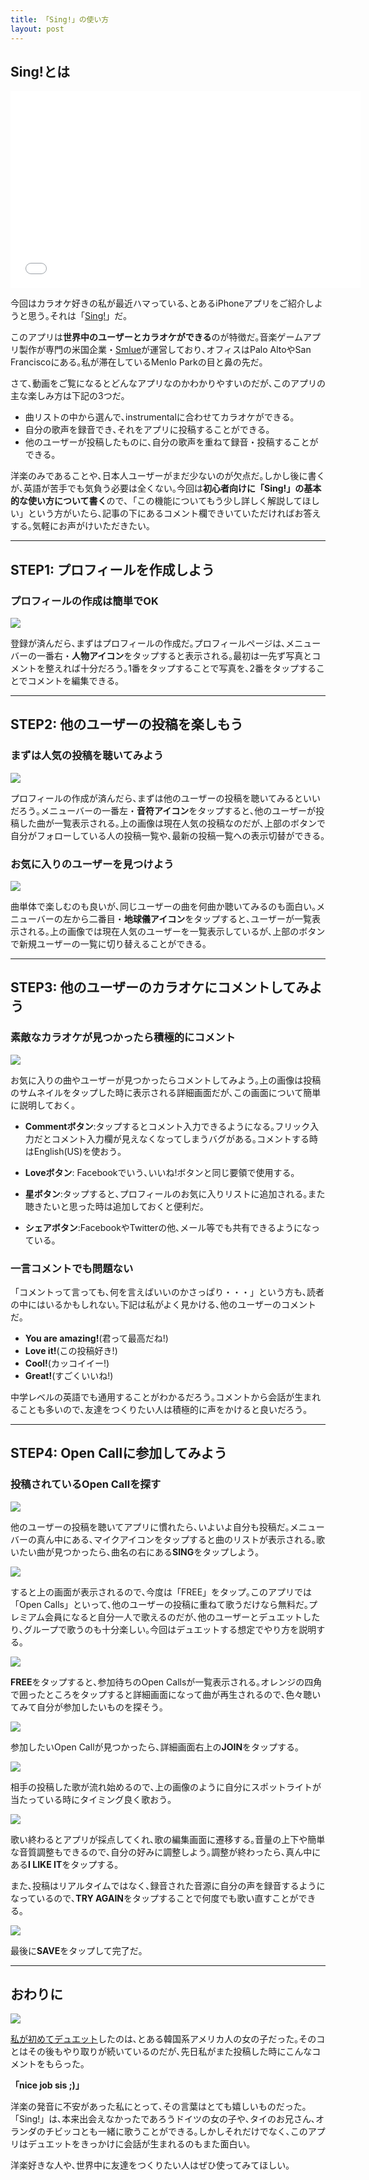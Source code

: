 ```yaml
---
title: 「Sing!」の使い方
layout: post
---
```


## Sing!とは

<iframe width="560" height="315" src="//www.youtube.com/embed/4ax1gMhKvMo" frameborder="0" allowfullscreen></iframe>

今回はカラオケ好きの私が最近ハマっている､とあるiPhoneアプリをご紹介しようと思う｡それは「[Sing!](https://itunes.apple.com/jp/app/sing!-join-global-karaoke/id509993510)」だ｡

このアプリは**世界中のユーザーとカラオケができる**のが特徴だ｡音楽ゲームアプリ製作が専門の米国企業・[Smlue](http://www.smule.com/about)が運営しており､オフィスはPalo AltoやSan Franciscoにある｡私が滞在しているMenlo Parkの目と鼻の先だ｡

さて､動画をご覧になるとどんなアプリなのかわかりやすいのだが､このアプリの主な楽しみ方は下記の3つだ｡

* 曲リストの中から選んで､instrumentalに合わせてカラオケができる｡
* 自分の歌声を録音でき､それをアプリに投稿することができる｡
* 他のユーザーが投稿したものに､自分の歌声を重ねて録音・投稿することができる｡

洋楽のみであることや､日本人ユーザーがまだ少ないのが欠点だ｡しかし後に書くが､英語が苦手でも気負う必要は全くない｡今回は**初心者向けに「Sing!」の基本的な使い方について書く**ので､「この機能についてもう少し詳しく解説してほしい」という方がいたら､記事の下にあるコメント欄できいていただければお答えする｡気軽にお声がけいただきたい｡

---

## STEP1: プロフィールを作成しよう

### プロフィールの作成は簡単でOK

![](https://dl.dropboxusercontent.com/u/31114442/images.ellekasai.com/Photo%20Jun%2027%2C%207%2014%2054%20PM.png)

登録が済んだら､まずはプロフィールの作成だ｡プロフィールページは､メニューバーの一番右・**人物アイコン**をタップすると表示される｡最初は一先ず写真とコメントを整えれば十分だろう｡1番をタップすることで写真を､2番をタップすることでコメントを編集できる｡

---

## STEP2: 他のユーザーの投稿を楽しもう

### まずは人気の投稿を聴いてみよう

![](https://dl.dropboxusercontent.com/u/31114442/images.ellekasai.com/Photo%20Jun%2030%2C%207%2041%2053%20PM.png)

プロフィールの作成が済んだら､まずは他のユーザーの投稿を聴いてみるといいだろう｡メニューバーの一番左・**音符アイコン**をタップすると､他のユーザーが投稿した曲が一覧表示される｡上の画像は現在人気の投稿なのだが､上部のボタンで自分がフォローしている人の投稿一覧や､最新の投稿一覧への表示切替ができる｡

### お気に入りのユーザーを見つけよう

![](https://dl.dropboxusercontent.com/u/31114442/images.ellekasai.com/Photo_Jun_30__7_41_58_PM.png)

曲単体で楽しむのも良いが､同じユーザーの曲を何曲か聴いてみるのも面白い｡メニューバーの左から二番目・**地球儀アイコン**をタップすると､ユーザーが一覧表示される｡上の画像では現在人気のユーザーを一覧表示しているが､上部のボタンで新規ユーザーの一覧に切り替えることができる｡

---

## STEP3: 他のユーザーのカラオケにコメントしてみよう

### 素敵なカラオケが見つかったら積極的にコメント

![](https://dl.dropboxusercontent.com/u/31114442/images.ellekasai.com/Photo_Jun_30__8_31_04_PM_1.png)

お気に入りの曲やユーザーが見つかったらコメントしてみよう｡上の画像は投稿のサムネイルをタップした時に表示される詳細画面だが､この画面について簡単に説明しておく｡

* **Commentボタン**:タップするとコメント入力できるようになる｡フリック入力だとコメント入力欄が見えなくなってしまうバグがある｡コメントする時はEnglish(US)を使おう｡

* **Loveボタン**: Facebookでいう､いいね!ボタンと同じ要領で使用する｡

* **星ボタン**:タップすると､プロフィールのお気に入りリストに追加される｡また聴きたいと思った時は追加しておくと便利だ｡

* **シェアボタン**:FacebookやTwitterの他､メール等でも共有できるようになっている｡

### 一言コメントでも問題ない

「コメントって言っても､何を言えばいいのかさっぱり・・・」という方も､読者の中にはいるかもしれない｡下記は私がよく見かける､他のユーザーのコメントだ｡

* **You are amazing!**(君って最高だね!)
* **Love it!**(この投稿好き!)
* **Cool!**(カッコイイー!)
* **Great!**(すごくいいね!)

中学レベルの英語でも通用することがわかるだろう｡コメントから会話が生まれることも多いので､友達をつくりたい人は積極的に声をかけると良いだろう｡

---

## STEP4: Open Callに参加してみよう

### 投稿されているOpen Callを探す

![](https://dl.dropboxusercontent.com/u/31114442/images.ellekasai.com/Photo_Jun_27__7_09_12_PM.png)

他のユーザーの投稿を聴いてアプリに慣れたら､いよいよ自分も投稿だ｡メニューバーの真ん中にある､マイクアイコンをタップすると曲のリストが表示される｡歌いたい曲が見つかったら､曲名の右にある**SING**をタップしよう｡

![](https://dl.dropboxusercontent.com/u/31114442/images.ellekasai.com/upload__1_.png)

すると上の画面が表示されるので､今度は「FREE」をタップ｡このアプリでは「Open Calls」といって､他のユーザーの投稿に重ねて歌うだけなら無料だ｡プレミアム会員になると自分一人で歌えるのだが､他のユーザーとデュエットしたり､グループで歌うのも十分楽しい｡今回はデュエットする想定でやり方を説明する｡

![](https://dl.dropboxusercontent.com/u/31114442/images.ellekasai.com/upload__2_.png)

**FREE**をタップすると､参加待ちのOpen Callsが一覧表示される｡オレンジの四角で囲ったところをタップすると詳細画面になって曲が再生されるので､色々聴いてみて自分が参加したいものを探そう｡

![](https://dl.dropboxusercontent.com/u/31114442/images.ellekasai.com/upload%EF%BC%BF3_.png)

参加したいOpen Callが見つかったら､詳細画面右上の**JOIN**をタップする｡

![](https://dl.dropboxusercontent.com/u/31114442/images.ellekasai.com/upload__4_.png)

相手の投稿した歌が流れ始めるので､上の画像のように自分にスポットライトが当たっている時にタイミング良く歌おう｡

![](https://dl.dropboxusercontent.com/u/31114442/images.ellekasai.com/Photo_Jun_27__7_13_50_PM.png)

歌い終わるとアプリが採点してくれ､歌の編集画面に遷移する｡音量の上下や簡単な音質調整もできるので､自分の好みに調整しよう｡調整が終わったら､真ん中にある**I LIKE IT**をタップする｡

また､投稿はリアルタイムではなく､録音された音源に自分の声を録音するようになっているので､**TRY AGAIN**をタップすることで何度でも歌い直すことができる｡

![](https://dl.dropboxusercontent.com/u/31114442/images.ellekasai.com/Photo_Jun_27__7_14_10_PM.png)

最後に**SAVE**をタップして完了だ｡

---

## おわりに

![](https://dl.dropboxusercontent.com/u/31114442/images.ellekasai.com/Smule_Community_-_Call_Me_Maybe.png)

[私が初めてデュエット](http://www.smule.com/p/85819410_8893724)したのは､とある韓国系アメリカ人の女の子だった｡そのコとはその後もやり取りが続いているのだが､先日私がまた投稿した時にこんなコメントをもらった｡

**「nice job sis ;)」**

洋楽の発音に不安があった私にとって､その言葉はとても嬉しいものだった｡「Sing!」は､本来出会えなかったであろうドイツの女の子や､タイのお兄さん､オランダのチビッコとも一緒に歌うことができる｡しかしそれだけでなく､このアプリはデュエットをきっかけに会話が生まれるのもまた面白い｡

洋楽好きな人や､世界中に友達をつくりたい人はぜひ使ってみてほしい｡




